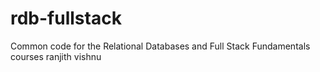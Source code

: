 rdb-fullstack
=============

Common code for the Relational Databases and Full Stack Fundamentals courses ranjith vishnu
